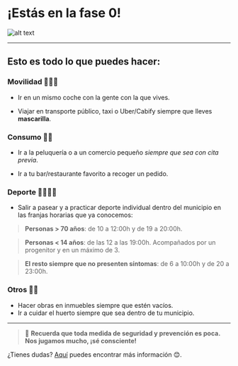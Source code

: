 # ¡Estás en la fase 0!

![alt text](https://media.giphy.com/media/DTAHkWd44hiKs/giphy.gif "Casi!")

---


## Esto es todo lo que puedes hacer:


### Movilidad 🚗🚶‍♀️

- Ir en un mismo coche con la gente con la que vives.

- Viajar en transporte público, taxi o Uber/Cabify siempre que lleves __mascarilla__. 

### Consumo 🛒🍒

- Ir a la peluquería o a un comercio pequeño _siempre que sea con cita previa_.

- Ir a tu bar/restaurante favorito a recoger un pedido.


### Deporte 🚴‍♀️🏃‍♀️

- Salir a pasear y a practicar deporte individual dentro del municipio en las franjas horarias que ya conocemos:

> __Personas > 70 años__: de 10 a 12:00h y de 19 a 20:00h.

> __Personas < 14 años__: de las 12 a las 19:00h. Acompañados por un progenitor y en un máximo de 3.

> __El resto siempre que no presenten síntomas__: de 6 a 10:00h y de 20 a 23:00h.

### Otros 🤖🚀

- Hacer obras en inmuebles siempre que estén vacíos.
- Ir a cuidar el huerto siempre que sea dentro de tu municipio.

---


> 🚧 **Recuerda que toda medida de seguridad y prevención es poca. Nos jugamos mucho, ¡sé consciente!**


¿Tienes dudas? [Aquí](https://www.ideal.es/sociedad/acciones-puedes-fase-cero-20200510101645-nt.html?ref=https:%2F%2Fwww.google.com%2F) puedes encontrar más información 😊.